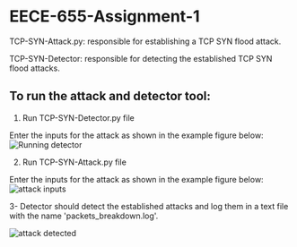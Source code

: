 # EECE-655-Assignment-1

TCP-SYN-Attack.py: responsible for establishing a TCP SYN flood attack. 

TCP-SYN-Detector: responsible for detecting the established TCP SYN flood attacks.

## To run the attack and detector tool:

1. Run TCP-SYN-Detector.py file
 
 Enter the inputs for the attack as shown in the example figure below:
 ![Running detector](https://user-images.githubusercontent.com/47125583/136378735-8656069c-19cc-4371-a04d-fb1225ba730d.JPG)

2. Run TCP-SYN-Attack.py file 

 Enter the inputs for the attack as shown in the example figure below:
  ![attack inputs](https://user-images.githubusercontent.com/47125583/136376424-47e6c2a9-2d0a-45c2-82dd-759c8d1238fa.JPG)
  
3- Detector should detect the established attacks and log them in a text file with the name 'packets_breakdown.log'.

![attack detected](https://user-images.githubusercontent.com/47125583/136377386-7efa285c-8b4e-48b8-aa01-ac618c40e0cc.JPG)
